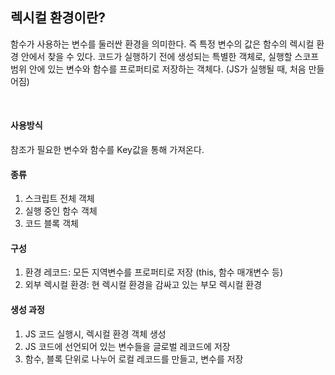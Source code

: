 ## 렉시컬 환경이란?

함수가 사용하는 변수를 둘러싼 환경을 의미한다. 즉 특정 변수의 값은 함수의 렉시컬 환경 안에서 찾을 수 있다. 코드가 실행하기 전에 생성되는 특별한 객체로, 실행할 스코프 범위 안에 있는 변수와 함수를 프로퍼티로 저장하는 객체다. (JS가 실행될 때, 처음 만들어짐)
  
<br>  

#### 사용방식
참조가 필요한 변수와 함수를 Key값을 통해 가져온다.

#### 종류
1) 스크립트 전체 객체 
2) 실행 중인 함수 객체 
3) 코드 블록 객체 

#### 구성
1) 환경 레코드: 모든 지역변수를 프로퍼티로 저장 (this, 함수 매개변수 등)
2) 외부 렉시컬 환경: 현 렉시컬 환경을 감싸고 있는 부모 렉시컬 환경

#### 생성 과정
1) JS 코드 실행시, 렉시컬 환경 객체 생성
2) JS 코드에 선언되어 있는 변수들을 글로벌 레코드에 저장
3) 함수, 블록 단위로 나누어 로컬 레코드를 만들고, 변수를 저장
